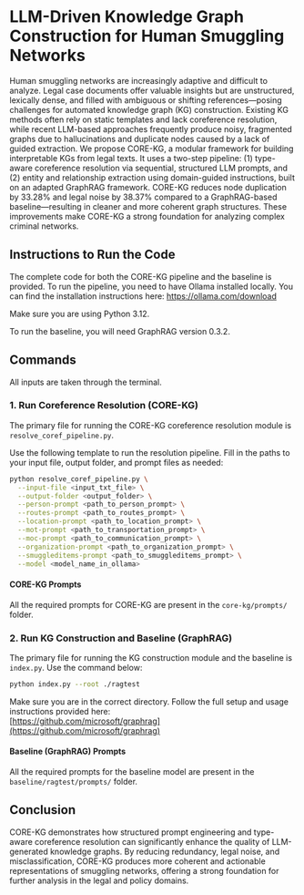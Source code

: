 # LLM-Driven Knowledge Graph Construction for Human Smuggling Networks

Human smuggling networks are increasingly adaptive and difficult to analyze. Legal case documents offer valuable insights but are unstructured, lexically dense, and filled with ambiguous or shifting references—posing challenges for automated knowledge graph (KG) construction. Existing KG methods often rely on static templates and lack coreference resolution, while recent LLM-based approaches frequently produce noisy, fragmented graphs due to hallucinations and duplicate nodes caused by a lack of guided extraction. We propose CORE-KG, a modular framework for building interpretable KGs from legal texts. It uses a two-step pipeline: (1) type-aware coreference resolution via sequential, structured LLM prompts, and (2) entity and relationship extraction using domain-guided instructions, built on an adapted GraphRAG framework. CORE-KG reduces node duplication by 33.28% and legal noise by 38.37% compared to a GraphRAG-based baseline—resulting in cleaner and more coherent graph structures. These improvements make CORE-KG a strong foundation for analyzing complex criminal networks.

## Instructions to Run the Code

The complete code for both the CORE-KG pipeline and the baseline is provided. To run the pipeline, you need to have Ollama installed locally. You can find the installation instructions here: https://ollama.com/download

Make sure you are using Python 3.12.

To run the baseline, you will need GraphRAG version 0.3.2.


## Commands

All inputs are taken through the terminal.

### 1. Run Coreference Resolution (CORE-KG)

The primary file for running the CORE-KG coreference resolution module is `resolve_coref_pipeline.py`.

Use the following template to run the resolution pipeline. Fill in the paths to your input file, output folder, and prompt files as needed:

```bash
python resolve_coref_pipeline.py \
  --input-file <input_txt_file> \
  --output-folder <output_folder> \
  --person-prompt <path_to_person_prompt> \
  --routes-prompt <path_to_routes_prompt> \
  --location-prompt <path_to_location_prompt> \
  --mot-prompt <path_to_transportation_prompt> \
  --moc-prompt <path_to_communication_prompt> \
  --organization-prompt <path_to_organization_prompt> \
  --smuggleditems-prompt <path_to_smuggleditems_prompt> \
  --model <model_name_in_ollama>
```

#### CORE-KG Prompts
All the required prompts for CORE-KG are present in the `core-kg/prompts/` folder.

### 2. Run KG Construction and Baseline (GraphRAG)

The primary file for running the KG construction module and the baseline is `index.py`. Use the command below:

```bash
python index.py --root ./ragtest
```

Make sure you are in the correct directory. Follow the full setup and usage instructions provided here:  
[https://github.com/microsoft/graphrag](https://github.com/microsoft/graphrag)

#### Baseline (GraphRAG) Prompts
All the required prompts for the baseline model are present in the `baseline/ragtest/prompts/` folder.


## Conclusion

CORE-KG demonstrates how structured prompt engineering and type-aware coreference resolution can significantly enhance the quality of LLM-generated knowledge graphs. By reducing redundancy, legal noise, and misclassification, CORE-KG produces more coherent and actionable representations of smuggling networks, offering a strong foundation for further analysis in the legal and policy domains.
